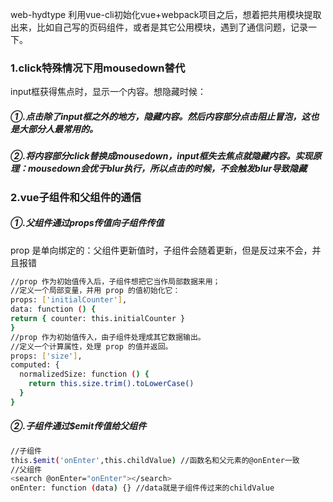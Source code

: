 web-hydtype
利用vue-cli初始化vue+webpack项目之后，想着把共用模块提取出来，比如自己写的页码组件，或者是其它公用模块，遇到了通信问题，记录一下。

### 1.click特殊情况下用mousedown替代
input框获得焦点时，显示一个内容。想隐藏时候：
##### ①.点击除了input框之外的地方，隐藏内容。然后内容部分点击阻止冒泡，这也是大部分人最常用的。
##### ②.将内容部分click替换成mousedown，input框失去焦点就隐藏内容。实现原理：mousedown会优于blur执行，所以点击的时候，不会触发blur导致隐藏

### 2.vue子组件和父组件的通信
##### ①.父组件通过props传值向子组件传值
prop 是单向绑定的：父组件更新值时，子组件会随着更新，但是反过来不会，并且报错
```bash
//prop 作为初始值传入后，子组件想把它当作局部数据来用；
//定义一个局部变量，并用 prop 的值初始化它：
props: ['initialCounter'],
data: function () {
return { counter: this.initialCounter }
}
//prop 作为初始值传入，由子组件处理成其它数据输出。
//定义一个计算属性，处理 prop 的值并返回。
props: ['size'],
computed: {
  normalizedSize: function () {
    return this.size.trim().toLowerCase()
  }
}
```

##### ②.子组件通过$emit传值给父组件
```bash
//子组件
this.$emit('onEnter',this.childValue) //函数名和父元素的@onEnter一致
//父组件
<search @onEnter="onEnter"></search>
onEnter: function (data) {} //data就是子组件传过来的childValue
```
